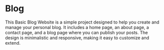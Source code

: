 # Blog

This Basic Blog Website is a simple project designed to help you create and manage your personal blog. It includes a home page, an about page, a contact page, and a blog page where you can publish your posts. The design is minimalistic and responsive, making it easy to customize and extend.
